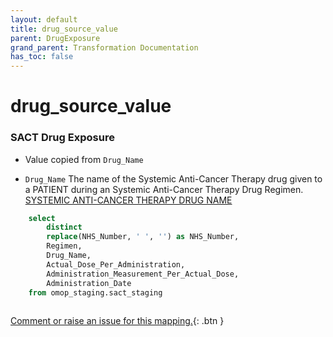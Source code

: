 ```yaml
---
layout: default
title: drug_source_value
parent: DrugExposure
grand_parent: Transformation Documentation
has_toc: false
---
```

# drug_source_value
### SACT Drug Exposure
* Value copied from `Drug_Name`

* `Drug_Name` The name of the Systemic Anti-Cancer Therapy drug given to a PATIENT during an Systemic Anti-Cancer Therapy Drug Regimen. [SYSTEMIC ANTI-CANCER THERAPY DRUG NAME](https://www.datadictionary.nhs.uk/data_elements/systemic_anti-cancer_therapy_drug_name.html)

```sql
	select
		distinct
		replace(NHS_Number, ' ', '') as NHS_Number,
		Regimen,
		Drug_Name,
		Actual_Dose_Per_Administration,
		Administration_Measurement_Per_Actual_Dose,
		Administration_Date
	from omop_staging.sact_staging
	
```


[Comment or raise an issue for this mapping.](https://github.com/answerdigital/oxford-omop-data-mapper/issues/new?title=OMOP%20DrugExposure%20table%20drug_source_value%20field%20SACT%20Drug%20Exposure%20mapping){: .btn }
